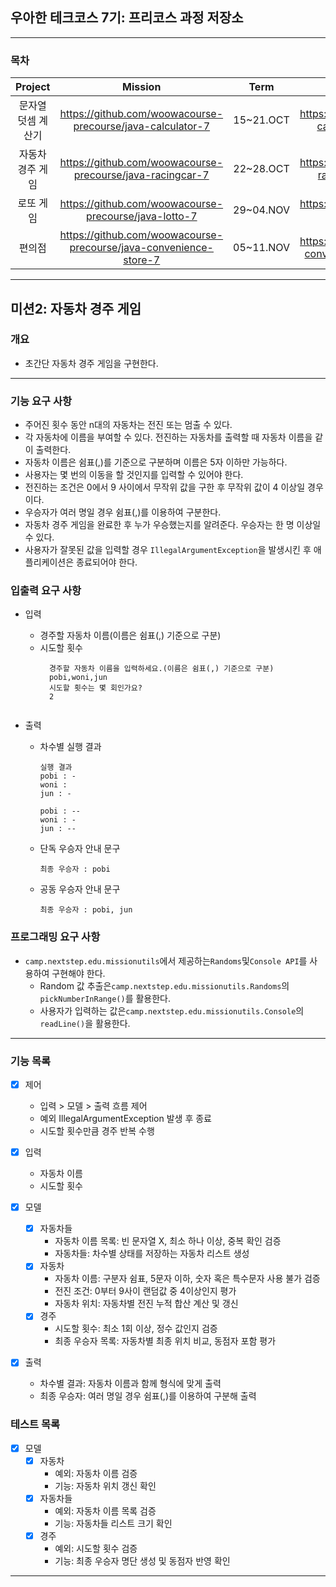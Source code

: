 ## 우아한 테크코스 7기: 프리코스 과정 저장소

---

### 목차

|  Project   |                              Mission                              |   Term    |                         Repository                          |                                 Revision                                 |
|:----------:|:-----------------------------------------------------------------:|:---------:|:-----------------------------------------------------------:|:------------------------------------------------------------------------:|
| 문자열 덧셈 계산기 |    https://github.com/woowacourse-precourse/java-calculator-7     | 15~21.OCT |  https://github.com/awrion3/java-calculator-7/tree/awrion3  | https://github.com/awrion3/reflectJava_woowa-precourse-7/tree/calculator |
| 자동차 경주 게임  |     https://github.com/woowacourse-precourse/java-racingcar-7     | 22~28.OCT |  https://github.com/awrion3/java-racingcar-7/tree/awrion3   | https://github.com/awrion3/reflectJava_woowa-precourse-7/tree/racingcar  |
|   로또 게임    |       https://github.com/woowacourse-precourse/java-lotto-7       | 29~04.NOV |    https://github.com/awrion3/java-lotto-7/tree/awrion3     |   https://github.com/awrion3/reflectJava_woowa-precourse-7/tree/lotto    |
|    편의점     | https://github.com/woowacourse-precourse/java-convenience-store-7 | 05~11.NOV | https://github.com/awrion3/java-convenience-store-7-awrion3 |   https://github.com/awrion3/reflectJava_woowa-precourse-7/tree/store    |

---

## 미션2: 자동차 경주 게임

### 개요

* 초간단 자동차 경주 게임을 구현한다.

---

### 기능 요구 사항

- 주어진 횟수 동안 n대의 자동차는 전진 또는 멈출 수 있다.
- 각 자동차에 이름을 부여할 수 있다. 전진하는 자동차를 출력할 때 자동차 이름을 같이 출력한다.
- 자동차 이름은 쉼표(,)를 기준으로 구분하며 이름은 5자 이하만 가능하다.
- 사용자는 몇 번의 이동을 할 것인지를 입력할 수 있어야 한다.
- 전진하는 조건은 0에서 9 사이에서 무작위 값을 구한 후 무작위 값이 4 이상일 경우이다.
- 우승자가 여러 명일 경우 쉼표(,)를 이용하여 구분한다.
- 자동차 경주 게임을 완료한 후 누가 우승했는지를 알려준다. 우승자는 한 명 이상일 수 있다.
- 사용자가 잘못된 값을 입력할 경우 `IllegalArgumentException`을 발생시킨 후 애플리케이션은 종료되어야 한다.

### 입출력 요구 사항

* 입력
    - 경주할 자동차 이름(이름은 쉼표(,) 기준으로 구분)
    - 시도할 횟수
      ```
        경주할 자동차 이름을 입력하세요.(이름은 쉼표(,) 기준으로 구분)
        pobi,woni,jun
        시도할 횟수는 몇 회인가요?
        2
   
      ```

* 출력
    - 차수별 실행 결과
      ```
      실행 결과
      pobi : -
      woni :
      jun : -
    
      pobi : --
      woni : -
      jun : --
      
      ```
    - 단독 우승자 안내 문구
      ```
      최종 우승자 : pobi
      ```
    - 공동 우승자 안내 문구
      ```
      최종 우승자 : pobi, jun
      ```

### 프로그래밍 요구 사항

* `camp.nextstep.edu.missionutils`에서 제공하는`Randoms`및`Console API`를 사용하여 구현해야 한다.
    - Random 값 추출은`camp.nextstep.edu.missionutils.Randoms`의`pickNumberInRange()`를 활용한다.
    - 사용자가 입력하는 값은`camp.nextstep.edu.missionutils.Console`의`readLine()`을 활용한다.

---

### 기능 목록

- [x] 제어
    - 입력 > 모델 > 출력 흐름 제어
    - 예외 IllegalArgumentException 발생 후 종료
    - 시도할 횟수만큼 경주 반복 수행

- [x] 입력
    - 자동차 이름
    - 시도할 횟수

- [x] 모델
    - [x] 자동차들
        - 자동차 이름 목록: 빈 문자열 X, 최소 하나 이상, 중복 확인 검증
        - 자동차들: 차수별 상태를 저장하는 자동차 리스트 생성
    - [x] 자동차
        - 자동차 이름: 구분자 쉼표, 5문자 이하, 숫자 혹은 특수문자 사용 불가 검증
        - 전진 조건: 0부터 9사이 랜덤값 중 4이상인지 평가
        - 자동차 위치: 자동차별 전진 누적 합산 계산 및 갱신
    - [x] 경주
        - 시도할 횟수: 최소 1회 이상, 정수 값인지 검증
        - 최종 우승자 목록: 자동차별 최종 위치 비교, 동점자 포함 평가

- [x] 출력
    - 차수별 결과: 자동차 이름과 함께 형식에 맞게 출력
    - 최종 우승자: 여러 명일 경우 쉼표(,)를 이용하여 구분해 출력

### 테스트 목록

- [x] 모델
    - [x] 자동차
        - 예외: 자동차 이름 검증
        - 기능: 자동차 위치 갱신 확인
    - [x] 자동차들
        - 예외: 자동차 이름 목록 검증
        - 기능: 자동차들 리스트 크기 확인
    - [x] 경주
        - 예외: 시도할 횟수 검증
        - 기능: 최종 우승자 명단 생성 및 동점자 반영 확인

---
